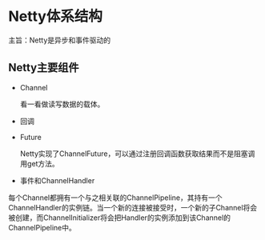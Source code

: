 # Netty体系结构

主旨：Netty是异步和事件驱动的

## Netty主要组件

* Channel

  看一看做读写数据的载体。

* 回调

* Future

  Netty实现了ChannelFuture，可以通过注册回调函数获取结果而不是阻塞调用get方法。

* 事件和ChannelHandler

每个Channel都拥有一个与之相关联的ChannelPipeline，其持有一个ChannelHandler的实例链。当一个新的连接被接受时，一个新的子Channel将会被创建，而ChannelInitializer将会把Handler的实例添加到该Channel的ChannelPipeline中。

